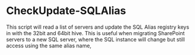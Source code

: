 # CheckUpdate-SQLAlias
This script will read a list of servers and update the SQL Alias registry keys in with the 32bit and 64bit hive. This is useful when migrating SharePoint servers to a new SQL server, where the SQL instance will change but still access using the same alias name, 
